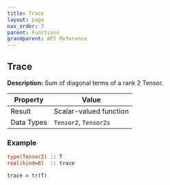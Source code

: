 ```yaml
---
title: Trace
layout: page
nav_order: 3
parent: Functions
grandparent: API Reference
---
```


## Trace

**Description:** Sum of diagonal terms of a rank 2 Tensor.

| Property   | Value                  |
| ---        | ---                    |
| Result     | Scalar-valued function |
| Data Types | `Tensor2`, `Tensor2s`  |

### Example

```fortran
type(Tensor2) :: T
real(kind=8)  :: trace

trace = tr(T)
```
